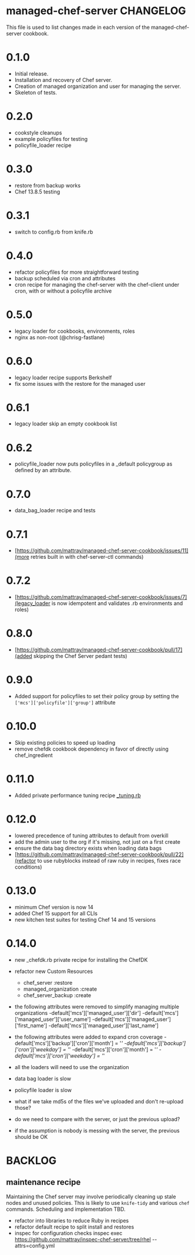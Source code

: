 # managed-chef-server CHANGELOG

This file is used to list changes made in each version of the managed-chef-server cookbook.

# 0.1.0

- Initial release.
- Installation and recovery of Chef server.
- Creation of managed organization and user for managing the server.
- Skeleton of tests.

# 0.2.0

- cookstyle cleanups
- example policyfiles for testing
- policyfile_loader recipe

# 0.3.0

- restore from backup works
- Chef 13.8.5 testing

# 0.3.1

- switch to config.rb from knife.rb

# 0.4.0

- refactor policyfiles for more straightforward testing
- backup scheduled via cron and attributes
- cron recipe for managing the chef-server with the chef-client under cron, with or without a policyfile archive

# 0.5.0

- legacy loader for cookbooks, environments, roles
- nginx as non-root (@chrisg-fastlane)

# 0.6.0

- legacy loader recipe supports Berkshelf
- fix some issues with the restore for the managed user

# 0.6.1

- legacy loader skip an empty cookbook list

# 0.6.2

- policyfile_loader now puts policyfiles in a _default policygroup as defined by an attribute.

# 0.7.0

- data_bag_loader recipe and tests

# 0.7.1

- [https://github.com/mattray/managed-chef-server-cookbook/issues/11](more retries built in with chef-server-ctl commands)

# 0.7.2

- [https://github.com/mattray/managed-chef-server-cookbook/issues/7](legacy_loader is now idempotent and validates .rb environments and roles)

# 0.8.0

- [https://github.com/mattray/managed-chef-server-cookbook/pull/17](added skipping the Chef Server pedant tests)


# 0.9.0

- Added support for policyfiles to set their policy group by setting the `['mcs']['policyfile']['group']` attribute

# 0.10.0

- Skip existing policies to speed up loading
- remove chefdk cookbook dependency in favor of directly using chef_ingredient

# 0.11.0

- Added private performance tuning recipe [_tuning.rb](recipes/_tuning.rb)

# 0.12.0

- lowered precedence of tuning attributes to default from overkill
- add the admin user to the org if it's missing, not just on a first create
- ensure the data bag directory exists when loading data bags
- [https://github.com/mattray/managed-chef-server-cookbook/pull/22](refactor to use rubyblocks instead of raw ruby in recipes, fixes race conditions)

# 0.13.0

- minimum Chef version is now 14
- added Chef 15 support for all CLIs
- new kitchen test suites for testing Chef 14 and 15 versions

# 0.14.0

- new _chefdk.rb private recipe for installing the ChefDK
- refactor new Custom Resources
  - chef_server :restore
  - managed_organization :create
  - chef_server_backup :create
- the following attributes were removed to simplify managing multiple organizations
  -default['mcs']['managed_user']['dir']
  -default['mcs']['managed_user']['user_name']
  -default['mcs']['managed_user']['first_name']
  -default['mcs']['managed_user']['last_name']
- the following attributes were added to expand cron coverage
  -default['mcs']['backup']['cron']['month'] = '*'
  -default['mcs']['backup']['cron']['weekday'] = '*'
  -default['mcs']['cron']['month'] = '*'
  -default['mcs']['cron']['weekday'] = '*'

- all the loaders will need to use the organization
- data bag loader is slow
- policyfile loader is slow
- what if we take md5s of the files we've uploaded and don't re-upload those?
- do we need to compare with the server, or just the previous upload?
- if the assumption is nobody is messing with the server, the previous should be OK

# BACKLOG

## maintenance recipe ##

Maintaining the Chef server may involve periodically cleaning up stale nodes and unused policies. This is likely to use `knife-tidy` and various `chef` commands. Scheduling and implementation TBD.

- refactor into libraries to reduce Ruby in recipes
- refactor default recipe to split install and restores
- inspec for configuration checks
  inspec exec https://github.com/mattray/inspec-chef-server/tree/rhel --attrs=config.yml
